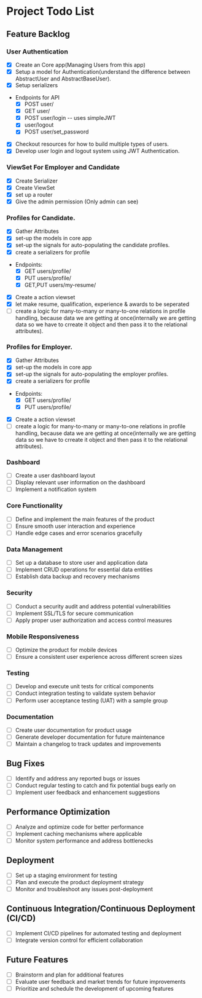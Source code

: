 # Project Todo List

## Feature Backlog

### User Authentication
- [x] Create an Core app(Managing Users from this app)
- [x] Setup a model for Authentication(understand the difference between AbstractUser and AbstractBaseUser).
- [x] Setup serializers
- Endpoints for API
    - [x] POST user/
    - [x] GET user/
    - [x] POST user/login -- uses simpleJWT
    - [x] user/logout
    - [x] POST user/set_password
- [x] Checkout resources for how to build multiple types of users.
- [x] Develop user login and logout system using JWT Authentication.

### ViewSet For Employer and Candidate
- [x] Create Serializer
- [x] Create ViewSet
- [x] set up a router
- [x] Give the admin permission (Only admin can see)

### Profiles for Candidate.
- [x] Gather Attributes
- [x] set-up the models in core app
- [x] set-up the signals for auto-populating the candidate profiles. 
- [x] create a serializers for profile
- Endpoints:
    - [x] GET users/profile/ 
    - [x] PUT users/profile/ 
    - [x] GET,PUT users/my-resume/
- [x] Create a action viewset
- [x] let make resume, qualification, experience & awards to be seperated
- [ ] create a logic for many-to-many or many-to-one relations in profile handling, because data we are getting at once(internally we are getting data so we have to crreate it object and then pass it to the relational attributes).

### Profiles for Employer.
- [x] Gather Attributes
- [x] set-up the models in core app
- [x] set-up the signals for auto-populating the employer profiles. 
- [x] create a serializers for profile
- Endpoints:
    - [x] GET users/profile/ 
    - [x] PUT users/profile/
- [x] Create a action viewset
- [ ] create a logic for many-to-many or many-to-one relations in profile handling, because data we are getting at once(internally we are getting data so we have to crreate it object and then pass it to the relational attributes).

### Dashboard
- [ ] Create a user dashboard layout
- [ ] Display relevant user information on the dashboard
- [ ] Implement a notification system

### Core Functionality
- [ ] Define and implement the main features of the product
- [ ] Ensure smooth user interaction and experience
- [ ] Handle edge cases and error scenarios gracefully

### Data Management
- [ ] Set up a database to store user and application data
- [ ] Implement CRUD operations for essential data entities
- [ ] Establish data backup and recovery mechanisms

### Security
- [ ] Conduct a security audit and address potential vulnerabilities
- [ ] Implement SSL/TLS for secure communication
- [ ] Apply proper user authorization and access control measures

### Mobile Responsiveness
- [ ] Optimize the product for mobile devices
- [ ] Ensure a consistent user experience across different screen sizes

### Testing
- [ ] Develop and execute unit tests for critical components
- [ ] Conduct integration testing to validate system behavior
- [ ] Perform user acceptance testing (UAT) with a sample group

### Documentation
- [ ] Create user documentation for product usage
- [ ] Generate developer documentation for future maintenance
- [ ] Maintain a changelog to track updates and improvements

## Bug Fixes
- [ ] Identify and address any reported bugs or issues
- [ ] Conduct regular testing to catch and fix potential bugs early on
- [ ] Implement user feedback and enhancement suggestions

## Performance Optimization
- [ ] Analyze and optimize code for better performance
- [ ] Implement caching mechanisms where applicable
- [ ] Monitor system performance and address bottlenecks

## Deployment
- [ ] Set up a staging environment for testing
- [ ] Plan and execute the product deployment strategy
- [ ] Monitor and troubleshoot any issues post-deployment

## Continuous Integration/Continuous Deployment (CI/CD)
- [ ] Implement CI/CD pipelines for automated testing and deployment
- [ ] Integrate version control for efficient collaboration

## Future Features
- [ ] Brainstorm and plan for additional features
- [ ] Evaluate user feedback and market trends for future improvements
- [ ] Prioritize and schedule the development of upcoming features
